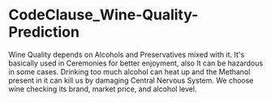 # CodeClause_Wine-Quality-Prediction
Wine Quality depends on Alcohols and Preservatives mixed with it. It's basically used in Ceremonies for better enjoyment, also It can be hazardous in some cases. Drinking too much alcohol can heat up and the Methanol present in it can kill us by damaging Central Nervous System. We choose wine checking its brand, market price, and alcohol level.
